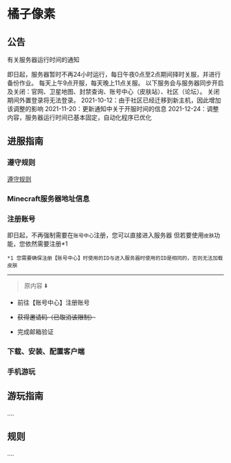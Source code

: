 # 橘子像素


## 公告

有关服务器运行时间的通知

即日起，服务器暂时不再24小时运行，每日午夜0点至2点期间择时关服，并进行备份作业。
每天上午9点开服，每天晚上11点关服。
以下服务会与服务器同步开启及关闭：官网、卫星地图、封禁查询、账号中心（皮肤站）、社区（论坛）。 关闭期间外置登录将无法登录。
2021-10-12：由于社区已经迁移到新主机，因此增加该调整的影响
2021-11-20：更新通知中关于开服时间的信息
2021-12-24：调整内容，服务器运行时间已基本固定，自动化程序已优化


## 进服指南

### 遵守规则
[遵守规则](pages/join-guide/index.md)

### Minecraft服务器地址信息

### 注册账号

即日起，不再强制需要在`账号中心`注册，您可以直接进入服务器
但若要使用`皮肤`功能，您依然需要注册\*1

```
*1 您需要确保注册【账号中心】时使用的ID与进入服务器时使用的ID是相同的，否则无法加载皮肤
```

***

> 原内容 ⬇️

* 前往【账号中心】注册账号

* ~~获得邀请码（已取消该限制）~~

* 完成邮箱验证


### 下载、安装、配置客户端

### 手机游玩

## 游玩指南

....


## 规则

....